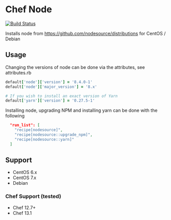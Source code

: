 # Chef Node
[![Build Status](https://travis-ci.org/usemarkup/chef-node.svg?branch=master)](https://travis-ci.org/usemarkup/chef-node)

Installs node from https://github.com/nodesource/distributions for CentOS / Debian

## Usage

Changing the versions of node can be done via the attributes, see attributes.rb

```ruby
default['node']['version'] = '8.4.0-1'
default['node']['major_version'] = '8.x'

# If you wish to install an exact version of Yarn
default['yarn']['version'] = '0.27.5-1'
```

Installing node, upgrading NPM and installing yarn can be done with the following

```json
  "run_list": [
    "recipe[nodesource]",
    "recipe[nodesource::upgrade_npm]",
    "recipe[nodesource::yarn]"
  ]
```

## Support

- CentOS 6.x
- CentOS 7.x
- Debian

### Chef Support (tested)

- Chef 12.7+
- Chef 13.1
